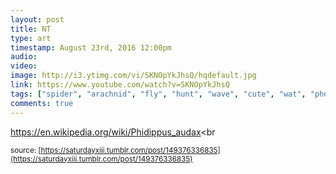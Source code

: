```yaml
---
layout: post
title: NT
type: art
timestamp: August 23rd, 2016 12:00pm
audio: 
video: 
image: http://i3.ytimg.com/vi/SKNOpYkJhsQ/hqdefault.jpg
link: https://www.youtube.com/watch?v=SKNOpYkJhsQ
tags: ["spider", "arachnid", "fly", "hunt", "wave", "cute", "wat", "photography", "art"]
comments: true
---
```

    
<a href="https://en.wikipedia.org/wiki/Phidippus_audax" target="_blank">https://en.wikipedia.org/wiki/Phidippus_audax</a><br 
  
<small>source: [https://saturdayxiii.tumblr.com/post/149376336835](https://saturdayxiii.tumblr.com/post/149376336835)</small>